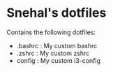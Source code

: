 # Snehal's dotfiles

Contains the following dotfiles:

* .bashrc : My custom bashrc
* .zshrc : My custom zshrc
* config : My custom i3-config
